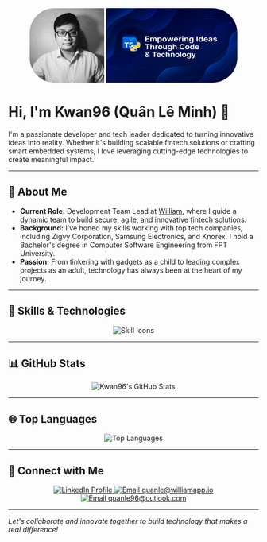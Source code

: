 <!-- Banner (replace with your own banner image if available) -->

<div align="center">
  <img src="https://github.com/kwanLeeFrmVi/kwanLeeFrmVi/blob/main/img/1567852229185.jpeg?raw=true" alt="Kwan96 Profile Image" height="150" style="border-radius:50px 0px 0px 50px;" />
  <img src="https://github.com/kwanLeeFrmVi/kwanLeeFrmVi/blob/main/img/image.png?raw=true" alt="Kwan96 Profile Image" height="150" style="border-radius:0px 50px 50px 0px;" />
 
</div>

# Hi, I'm Kwan96 (Quân Lê Minh) 👋

I'm a passionate developer and tech leader dedicated to turning innovative ideas into reality. Whether it's building scalable fintech solutions or crafting smart embedded systems, I love leveraging cutting-edge technologies to create meaningful impact.

---

## 🚀 About Me

- **Current Role:** Development Team Lead at [William](https://williamapp.io/), where I guide a dynamic team to build secure, agile, and innovative fintech solutions.
- **Background:** I've honed my skills working with top tech companies, including Zigvy Corporation, Samsung Electronics, and Knorex. I hold a Bachelor's degree in Computer Software Engineering from FPT University.
- **Passion:** From tinkering with gadgets as a child to leading complex projects as an adult, technology has always been at the heart of my journey.

---

## 🔧 Skills & Technologies

<div align="center">
  <img src="https://skillicons.dev/icons?i=html,css,docker,graphql,flask,fastapi,nodejs,react,vue,aws,mongodb,postgres,git&perline=8" alt="Skill Icons" />
</div>

---

## 📊 GitHub Stats

<div align="center">
  <!-- GitHub Readme Stats -->
  <img src="https://github-readme-stats.vercel.app/api?username=kwanLeeFrmVi&show_icons=true&theme=radical" alt="Kwan96's GitHub Stats" />
</div>

---

## 🌐 Top Languages

<div align="center">
  <!-- Chart Language Card -->
  <img src="https://github-readme-stats.vercel.app/api/top-langs/?username=kwanLeeFrmVi&layout=compact&theme=dark" alt="Top Languages" />
</div>

---

## 🤝 Connect with Me

<div align="center">
  <a href="https://www.linkedin.com/in/quanle96/">
    <img src="https://custom-icon-badges.demolab.com/badge/LinkedIn-0A66C2?logo=linkedin-white&logoColor=fff" alt="LinkedIn Profile" />
  </a>
  <a href="mailto:quanle@williamapp.io">
    <img src="https://img.shields.io/badge/Email-quanle@williamapp.io-blue?style=flat-square&logo=gmail&logoColor=white" alt="Email quanle@williamapp.io"/>
  </a>
  <a href="mailto:quanle96@outlook.com">
    <img src="https://img.shields.io/badge/Email-quanle96@outlook.com-blue?style=flat-square&logo=microsoftoutlook&logoColor=white" alt="Email quanle96@outlook.com"/>
  </a>
</div>

---

_Let's collaborate and innovate together to build technology that makes a real difference!_
